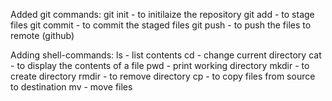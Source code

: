 Added git commands:
git init - to initilaize the repository
git add - to stage files
git commit - to commit the staged files
git push - to push the files to remote (github)

Adding shell-commands:
ls - list contents
cd - change current directory
cat - to display the contents of a file
pwd - print working directory
mkdir - to create directory
rmdir - to remove directory
cp - to copy files from source to destination
mv - move files
